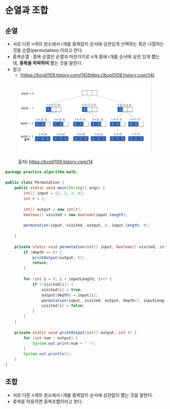 # 순열과 조합

## 순열

* 서로 다른 n개의 원소에서 r개를 중복없이 순서에 상관있게 선택하는 혹은 나열하는 것을 순열(permutation) 이라고 한다.
* 중복순열 : 중복 순열은 순열과 마찬가지로 n개 중에 r개를 순서에 상관 있게 뽑는데, **중복을 허락하여** 뽑는 것을 말한다.
* 참고
  * [https://bcp0109.tistory.com/14](https://bcp0109.tistory.com/14)

<figure><img src="../../../../.gitbook/assets/image (6) (5).png" alt=""><figcaption><p>출처) <a href="https://bcp0109.tistory.com/14">https://bcp0109.tistory.com/14</a></p></figcaption></figure>

```java
package practice.algorithm.math;

public class Permutation {
    public static void main(String[] args) {
        int[] input = {1, 2, 3, 4};
        int r = 2;

        int[] output = new int[r];
        boolean[] visited = new boolean[input.length];

        permutation(input, visited, output, 0, input.length, r);

    }

    private static void permutation(int[] input, boolean[] visited, int[] output, int depth, int inputLength, int r) {
        if (depth == r) {
            printOutput(output, r);
            return;
        }

        for (int i = 0; i < inputLength; i++) {
            if (!visited[i]) {
                visited[i] = true;
                output[depth] = input[i];
                permutation(input, visited, output, depth+1, inputLength, r);
                visited[i] = false;
            }
        }
    }

    private static void printOutput(int[] output, int r) {
        for (int num : output) {
            System.out.print(num + " ");
        }
        System.out.println();
    }
}
```

## 조합

* 서로 다른 n개의 원소에서 r개를 중복없이 순서에 상관없이 뽑는 것을 말한다.&#x20;
* 중복을 허용하면 중복조합이라고 한다.&#x20;





